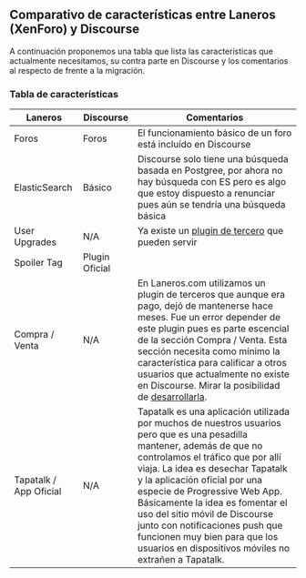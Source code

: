 ## Comparativo de características entre Laneros (XenForo) y Discourse

A continuación proponemos una tabla que lista las características que actualmente necesitamos, su contra parte en Discourse y los comentarios al respecto de frente a la migración.

### Tabla de características

Laneros | Discourse | Comentarios
--- | --- | ---
Foros | Foros | El funcionamiento básico de un foro está incluído en Discourse
ElasticSearch | Básico | Discourse solo tiene una búsqueda basada en Postgree, por ahora no hay búsqueda con ES pero es algo que estoy dispuesto a renunciar pues aún se tendría una búsqueda básica
User Upgrades | N/A | Ya existe un [plugin de tercero](PLUGINS.md) que pueden servir
Spoiler Tag | Plugin Oficial |
Compra / Venta | N/A | En Laneros.com utilizamos un plugin de terceros que aunque era pago, dejó de mantenerse hace meses. Fue un error depender de este plugin pues es parte escencial de la sección Compra / Venta. Esta sección necesita como mínimo la característica para calificar a otros usuarios que actualmente no existe en Discourse. Mirar la posibilidad de [desarrollarla](DESARROLLO.md).
Tapatalk / App Oficial | N/A | Tapatalk es una aplicación utilizada por muchos de nuestros usuarios pero que es una pesadilla mantener, además de que no controlamos el tráfico que por allí viaja. La idea es desechar Tapatalk y la aplicación oficial por una especie de Progressive Web App. Básicamente la idea es fomentar el uso del sitio móvil de Discourse junto con notificaciones push que funcionen muy bien para que los usuarios en dispositivos móviles no extrañen a Tapatalk.
